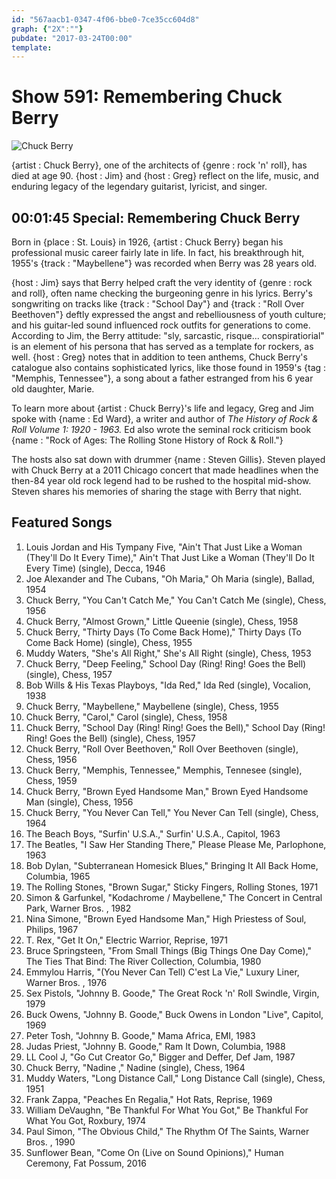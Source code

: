 ```yaml
---
id: "567aacb1-0347-4f06-bbe0-7ce35cc604d8"
graph: {"2X":""}
pubdate: "2017-03-24T00:00"
template: 
---
```






# Show 591: Remembering Chuck Berry

![Chuck Berry](https://static.soundopinions.org/images/2017/chuckberry_web.jpg)

{artist : Chuck Berry}, one of the architects of {genre : rock 'n' roll}, has died at age 90. {host : Jim} and {host : Greg} reflect on the life, music, and enduring legacy of the legendary guitarist, lyricist, and singer.



## 00:01:45 Special: Remembering Chuck Berry

Born in {place : St. Louis} in 1926, {artist : Chuck Berry} began his professional music career fairly late in life. In fact, his breakthrough hit, 1955's {track : "Maybellene"} was recorded when Berry was 28 years old.

{host : Jim} says that Berry helped craft the very identity of {genre : rock and roll}, often name checking the burgeoning genre in his lyrics.  Berry's songwriting on tracks like {track : "School Day"} and {track : "Roll Over Beethoven"} deftly expressed the angst and rebelliousness of youth culture; and his guitar-led sound influenced rock outfits for generations to come. According to Jim, the Berry attitude: "sly, sarcastic, risque... conspiratiorial" is an element of his persona that has served as a template for rockers, as well. {host : Greg} notes that in addition to teen anthems, Chuck Berry's catalogue also contains sophisticated lyrics, like those found in 1959's {tag : "Memphis, Tennessee"}, a song about a father estranged from his 6 year old daughter, Marie.

To learn more about {artist : Chuck Berry}'s life and legacy, Greg and Jim spoke with {name : Ed Ward}, a writer and author of *The History of Rock & Roll Volume 1: 1920 - 1963.* Ed also wrote the seminal rock criticism book {name : "Rock of Ages: The Rolling Stone History of Rock & Roll."}

The hosts also sat down with drummer {name : Steven Gillis}. Steven played with Chuck Berry at a 2011 Chicago concert that made headlines when the then-84 year old rock legend had to be rushed to the hospital mid-show.  Steven shares his memories of sharing the stage with Berry that night.



## Featured Songs

1. Louis Jordan and His Tympany Five, "Ain't That Just Like a Woman (They'll Do It Every Time)," Ain't That Just Like a Woman (They'll Do It Every Time) (single), Decca, 1946
2. Joe Alexander and The Cubans, "Oh Maria," Oh Maria (single), Ballad, 1954
3. Chuck Berry, "You Can't Catch Me," You Can't Catch Me (single), Chess, 1956
4. Chuck Berry, "Almost Grown," Little Queenie (single), Chess, 1958
5. Chuck Berry, "Thirty Days (To Come Back Home)," Thirty Days (To Come Back Home) (single), Chess, 1955
6. Muddy Waters, "She's All Right," She's All Right (single), Chess, 1953
7. Chuck Berry, "Deep Feeling," School Day (Ring! Ring! Goes the Bell) (single), Chess, 1957
8. Bob Wills & His Texas Playboys, "Ida Red," Ida Red (single), Vocalion, 1938
9. Chuck Berry, "Maybellene," Maybellene (single), Chess, 1955
10. Chuck Berry, "Carol," Carol (single), Chess, 1958
11. Chuck Berry, "School Day (Ring! Ring! Goes the Bell)," School Day (Ring! Ring! Goes the Bell) (single), Chess, 1957
12. Chuck Berry, "Roll Over Beethoven," Roll Over Beethoven (single), Chess, 1956
13. Chuck Berry, "Memphis, Tennessee," Memphis, Tennesee (single), Chess, 1959
14. Chuck Berry, "Brown Eyed Handsome Man," Brown Eyed Handsome Man (single), Chess, 1956
15. Chuck Berry, "You Never Can Tell," You Never Can Tell (single), Chess, 1964
16. The Beach Boys, "Surfin' U.S.A.," Surfin' U.S.A., Capitol, 1963
17. The Beatles, "I Saw Her Standing There," Please Please Me, Parlophone, 1963
18. Bob Dylan, "Subterranean Homesick Blues," Bringing It All Back Home, Columbia, 1965
19. The Rolling Stones, "Brown Sugar," Sticky Fingers, Rolling Stones, 1971
20. Simon & Garfunkel, "Kodachrome / Maybellene," The Concert in Central Park, Warner Bros. , 1982
21. Nina Simone, "Brown Eyed Handsome Man," High Priestess of Soul, Philips, 1967
22. T. Rex, "Get It On," Electric Warrior, Reprise, 1971
23. Bruce Springsteen, "From Small Things (Big Things One Day Come)," The Ties That Bind: The River Collection, Columbia, 1980
24. Emmylou Harris, "(You Never Can Tell) C'est La Vie," Luxury Liner, Warner Bros. , 1976
25. Sex Pistols, "Johnny B. Goode," The Great Rock 'n' Roll Swindle, Virgin, 1979
26. Buck Owens, "Johnny B. Goode," Buck Owens in London "Live", Capitol, 1969
27. Peter Tosh, "Johnny B. Goode," Mama Africa, EMI, 1983
28. Judas Priest, "Johnny B. Goode," Ram It Down, Columbia, 1988
29. LL Cool J, "Go Cut Creator Go," Bigger and Deffer, Def Jam, 1987
30. Chuck Berry, "Nadine ," Nadine (single), Chess, 1964
31. Muddy Waters, "Long Distance Call," Long Distance Call (single), Chess, 1951
32. Frank Zappa, "Peaches En Regalia," Hot Rats, Reprise, 1969
33. William DeVaughn, "Be Thankful For What You Got," Be Thankful For What You Got, Roxbury, 1974
34. Paul Simon, "The Obvious Child," The Rhythm Of The Saints, Warner Bros. , 1990
35. Sunflower Bean, "Come On (Live on Sound Opinions)," Human Ceremony, Fat Possum, 2016